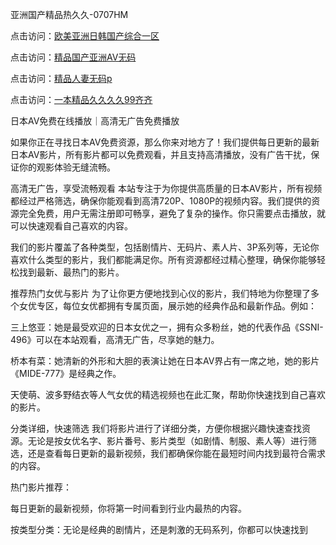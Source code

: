 亚洲国产精品热久久-0707HM

点击访问：<a href="https://vassv.pages.dev/">欧美亚洲日韩国产综合一区</a>

点击访问：<a href="https://cfad.pages.dev//">精品国产亚洲AV无码</a>

点击访问：<a href="https://gda-c7m.pages.dev/">精品人妻无码p</a>

点击访问：<a href="https://rtj-3zo.pages.dev/">一本精品久久久久99齐齐</a>

日本AV免费在线播放｜高清无广告免费播放

如果你正在寻找日本AV免费资源，那么你来对地方了！我们提供每日更新的最新日本AV影片，所有影片都可以免费观看，并且支持高清播放，没有广告干扰，保证你的观影体验无缝流畅。

高清无广告，享受流畅观看
本站专注于为你提供高质量的日本AV影片，所有视频都经过严格筛选，确保你能观看到高清720P、1080P的视频内容。我们提供的资源完全免费，用户无需注册即可畅享，避免了复杂的操作。你只需要点击播放，就可以快速观看自己喜欢的内容。

我们的影片覆盖了各种类型，包括剧情片、无码片、素人片、3P系列等，无论你喜欢什么类型的影片，我们都能满足你。所有资源都经过精心整理，确保你能够轻松找到最新、最热门的影片。

推荐热门女优与影片
为了让你更方便地找到心仪的影片，我们特地为你整理了多个女优专区，每位女优都拥有专属页面，展示她的经典作品和最新作品。例如：

三上悠亚：她是最受欢迎的日本女优之一，拥有众多粉丝，她的代表作品《SSNI-496》可以在本站观看，高清无广告，尽享她的魅力。

桥本有菜：她清新的外形和大胆的表演让她在日本AV界占有一席之地，她的影片《MIDE-777》是经典之作。

天使萌、波多野结衣等人气女优的精选视频也在此汇聚，帮助你快速找到自己喜欢的影片。

分类详细，快速筛选
我们将影片进行了详细分类，方便你根据兴趣快速查找资源。无论是按女优名字、影片番号、影片类型（如剧情、制服、素人等）进行筛选，还是查看每日更新的最新视频，我们都确保你能在最短时间内找到最符合需求的内容。

热门影片推荐：

每日更新的最新视频，你将第一时间看到行业内最热的内容。

按类型分类：无论是经典的剧情片，还是刺激的无码系列，你都可以快速找到


<span style="display:none;">[Canonical link](）</span>
